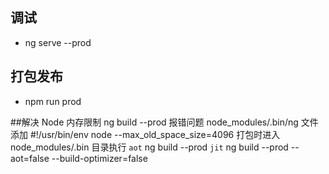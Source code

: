 ## 调试

- ng serve --prod

## 打包发布

- npm run prod




##解决 Node 内存限制 ng build --prod 报错问题
node_modules/.bin/ng 文件 添加 #!/usr/bin/env node --max_old_space_size=4096
打包时进入 node_modules/.bin 目录执行
`aot` ng build --prod
`jit` ng build --prod --aot=false --build-optimizer=false
